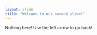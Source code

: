 ```yaml
---
layout: slide
title: "Welcome to our second slide!"
---
```

Nothing here!
Use the left arrow to go back!
